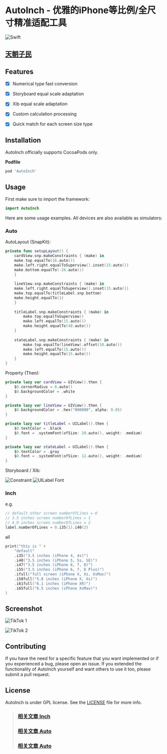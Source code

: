 # AutoInch - 优雅的iPhone等比例/全尺寸精准适配工具

![Swift](https://img.shields.io/badge/Swift-4.2-orange.svg)

## [天朝子民](README_CN.md)

## Features

- [x] Numerical type fast conversion
- [x] Storyboard equal scale adaptation 
- [x] Xib equal scale adaptation 
- [x] Custom calculation processing
- [x] Quick match for each screen size type


## Installation

AutoInch officially supports CocoaPods only.

**Podfile**

```ruby
pod 'AutoInch'
```

## Usage

First make sure to import the framework:

```swift
import AutoInch
```

Here are some usage examples. All devices are also available as simulators:


### Auto


AutoLayout (SnapKit): 

```swift
private func setupLayout() {
    cardView.snp.makeConstraints { (make) in
	make.top.equalTo(16.auto())
	make.left.right.equalToSuperview().inset(15.auto())
	make.bottom.equalTo(-26.auto())
    }
	
    lineView.snp.makeConstraints { (make) in
	make.left.right.equalToSuperview().inset(15.auto())
	make.top.equalTo(titleLabel.snp.bottom)
	make.height.equalTo(1)
    }
        
    titleLabel.snp.makeConstraints { (make) in
        make.top.equalToSuperview()
        make.left.equalTo(15.auto())
        make.height.equalTo(48.auto())
    }
        
    stateLabel.snp.makeConstraints { (make) in
        make.top.equalTo(lineView).offset(10.auto())
        make.left.equalTo(15.auto())
        make.height.equalTo(15.auto())
    }
}
```

Property (Then):

```swift
private lazy var cardView = UIView().then {
    $0.cornerRadius = 6.auto()
    $0.backgroundColor = .white
}

private lazy var lineView = UIView().then {
    $0.backgroundColor = .hex("000000", alpha: 0.05)
}

private lazy var titleLabel = UILabel().then {
    $0.textColor = .black
    $0.font = .systemFont(ofSize: 20.auto(), weight: .medium)
}

private lazy var stateLabel = UILabel().then {
    $0.textColor = .gray
    $0.font = .systemFont(ofSize: 12.auto(), weight: .medium)
}
```

Storyboard / Xib:

![Constraint](Resources/Storyboard%20Constraint.png)
![UILabel Font](Resources/Storyboard%20Label%20Font.png)

### Inch

e.g.

```swift
// default other screen numberOfLines = 0
// 3.5 inches screen numberOfLines = 1
// 4.0 inches screen numberOfLines = 2
label.numberOfLines = 0.i35(1).i40(2)
```

all

```swift
print("this is " +
    "default"
    .i35("3.5 inches (iPhone 4, 4s)")
    .i40("3.5 inches (iPhone 5, 5s, SE)")
    .i47("3.5 inches (iPhone 6, 7, 8)")
    .i55("3.5 inches (iPhone 6, 7, 8 Plus)")
    .ifull("full screen (iPhone X, Xs, XsMax)")
    .i58full("5.8 inches (iPhone X, Xs)")
    .i61full("6.1 inches (iPhone XR)")
    .i65full("6.5 inches (iPhone XsMax)")
)
```


## Screenshot

![TikTok 1](Resources/Storyboard%20TikTok%20Demo1.jpg)

![TikTok 2](Resources/Storyboard%20TikTok%20Demo2.jpg)

## Contributing

If you have the need for a specific feature that you want implemented or if you experienced a bug, please open an issue.
If you extended the functionality of AutoInch yourself and want others to use it too, please submit a pull request.


## License

AutoInch is under GPL license. See the [LICENSE](LICENSE) file for more info.


>### [相关文章 Inch](https://www.jianshu.com/p/d2c09cb65ef7)
>### [相关文章 Auto](https://www.jianshu.com/p/e0e12206e0c7)
>### [相关文章 Auto](https://www.jianshu.com/p/48c67d0c95b6)
